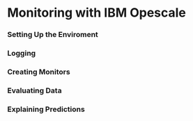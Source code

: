 # Monitoring with IBM Opescale

### Setting Up the Enviroment

### Logging 

### Creating Monitors

### Evaluating Data

### Explaining Predictions